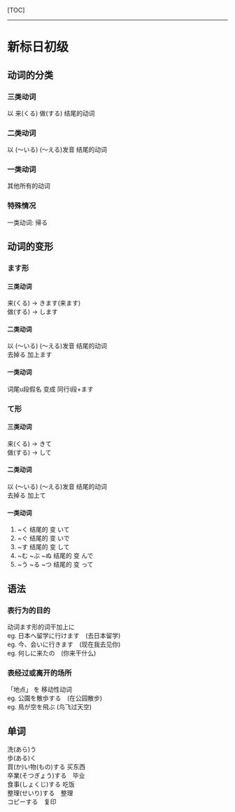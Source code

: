 [TOC]

---

# 新标日初级

## 动词的分类

### 三类动词

以 来(くる) 做(する) 结尾的动词

### 二类动词

以 (～いる) (～える)发音 结尾的动词

### 一类动词

其他所有的动词

### 特殊情况

一类动词: 帰る

## 动词的变形

### ます形

#### 三类动词

来(くる) -> きます(来ます)  
做(する) -> します

#### 二类动词

以 (～いる) (～える)发音 结尾的动词  
去掉る 加上ます

#### 一类动词

词尾u段假名 变成 同行i段+ます

### て形

#### 三类动词

来(くる) -> きて  
做(する) -> して

#### 二类动词

以 (～いる) (～える)发音 结尾的动词  
去掉る 加上て

#### 一类动词

1. ~く 结尾的 变 いて
2. ~ぐ 结尾的 变 いで
3. ~す 结尾的 变 して
4. ~む ~ぶ ~ぬ 结尾的 变 んで
5. ~う ~る ~つ 结尾的 变 って

## 语法

### 表行为的目的

动词ます形的词干加上に  
eg. 日本へ留学に行けます　(去日本留学)  
eg. 今、会いに行きます　(现在我去见你)  
eg. 何しに来たの　(你来干什么)

### 表经过或离开的场所

「地点」 を 移动性动词  
eg. 公園を散歩する　(在公园散步)  
eg. 鳥が空を飛ぶ (鸟飞过天空)

## 单词

洗(あら)う  
歩(ある)く  
買(か)い物(もの)する 买东西  
卒業(そつぎょう)する　毕业  
食事(しょくじ)する 吃饭  
整理(せいり)する　整理  
コピーする　复印  
